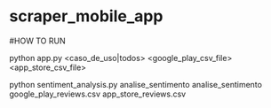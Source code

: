 # scraper_mobile_app 

#HOW TO RUN

python app.py <caso_de_uso|todos> <google_play_csv_file> <app_store_csv_file>

python sentiment_analysis.py analise_sentimento analise_sentimento google_play_reviews.csv app_store_reviews.csv